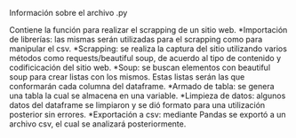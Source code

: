 Información sobre el archivo .py

Contiene la función para realizar el scrapping de un sitio web. 
*Importación de librerías: las mismas serán utilizadas para el scrapping como para manipular el csv. 
*Scrapping: se realiza la captura del sitio utilizando varios métodos como requests/beautiful soup, de acuerdo
al tipo de contenido y codificicación del sitio web. 
*Soup: se buscan elementos con beautiful soup para crear listas con los mismos. Estas listas serán 
las que conformarán cada columna del dataframe. 
*Armado de tabla: se genera una tabla la cual se almacena en una variable.
*Limpieza de datos: algunos datos del dataframe se limpiaron y se dió formato para una utilización posterior sin
errores. 
*Exportación a csv: mediante Pandas se exportó a un archivo csv, el cual se analizará posteriormente.
